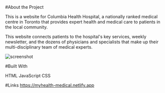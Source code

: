 #About the Project

This is a website for Columbia Health Hospital, a nationally ranked medical centre in Toronto that provides expert health and medical care to patients in the local community.

This website connects patients to the hospital's key services, weekly newsletter,  and the dozens of physicians and specialists that make up their multi-disciplinary team of medical experts.

<img src="footer-section.png" alt="screenshot" title="Footer screenshot">



#Built With

HTML
JavaScript
CSS


#Links
https://myhealth-medical.netlify.app
